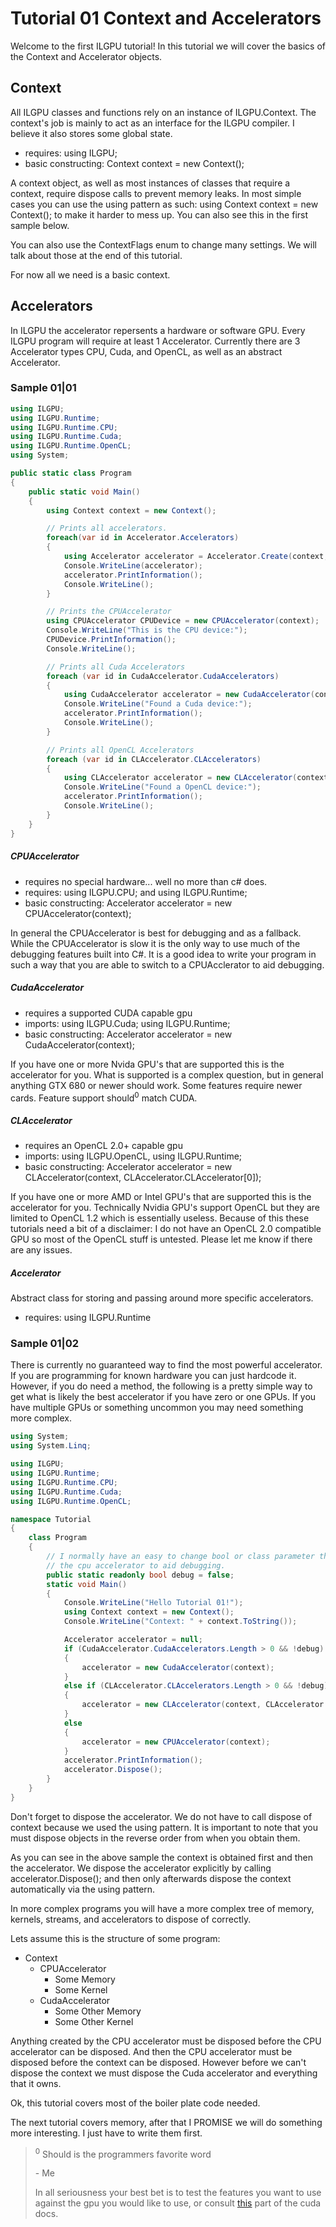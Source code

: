﻿# Tutorial 01 Context and Accelerators

Welcome to the first ILGPU tutorial! In this tutorial we will cover the basics of the Context and Accelerator objects.

## Context
All ILGPU classes and functions rely on an instance of ILGPU.Context.
The context's job is mainly to act as an interface for the ILGPU compiler. 
I believe it also stores some global state. 
* requires: using ILGPU;
* basic constructing: Context context = new Context();

A context object, as well as most instances of classes that 
require a context, require dispose calls to prevent memory 
leaks. In most simple cases you can use the using pattern as such: using Context context = new Context();
to make it harder to mess up. You can also see this in the first sample below.

You can also use the ContextFlags enum to change many settings.
We will talk about those at the end of this tutorial. 

For now all we need is a basic context.

## Accelerators
In ILGPU the accelerator repersents a hardware or software GPU.
Every ILGPU program will require at least 1 Accelerator.
Currently there are 3 Accelerator types CPU, Cuda, and OpenCL, 
as well as an abstract Accelerator.

### Sample 01|01
```c#
using ILGPU;
using ILGPU.Runtime;
using ILGPU.Runtime.CPU;
using ILGPU.Runtime.Cuda;
using ILGPU.Runtime.OpenCL;
using System;

public static class Program
{
    public static void Main()
    {
        using Context context = new Context();

        // Prints all accelerators.
        foreach(var id in Accelerator.Accelerators)
        {
            using Accelerator accelerator = Accelerator.Create(context, id);
            Console.WriteLine(accelerator);
            accelerator.PrintInformation();
            Console.WriteLine();
        }

        // Prints the CPUAccelerator
        using CPUAccelerator CPUDevice = new CPUAccelerator(context);
        Console.WriteLine("This is the CPU device:");
        CPUDevice.PrintInformation();
        Console.WriteLine();

        // Prints all Cuda Accelerators 
        foreach (var id in CudaAccelerator.CudaAccelerators)
        {
            using CudaAccelerator accelerator = new CudaAccelerator(context, id);
            Console.WriteLine("Found a Cuda device:");
            accelerator.PrintInformation();
            Console.WriteLine();
        }

        // Prints all OpenCL Accelerators
        foreach (var id in CLAccelerator.CLAccelerators)
        {
            using CLAccelerator accelerator = new CLAccelerator(context, id);
            Console.WriteLine("Found a OpenCL device:");
            accelerator.PrintInformation();
            Console.WriteLine();
        }
    }
}
```

##### CPUAccelerator
* requires no special hardware... well no more than c# does.
* requires: using ILGPU.CPU; and using ILGPU.Runtime;
* basic constructing: Accelerator accelerator = new CPUAccelerator(context);

In general the CPUAccelerator is best for debugging and as a fallback. While the
CPUAccelerator is slow it is the only way to use much of the debugging features built
into C#. It is a good idea to write your program in such a way that you are able to switch to a CPUAcclerator to aid debugging.

##### CudaAccelerator
* requires a supported CUDA capable gpu
* imports: using ILGPU.Cuda; using ILGPU.Runtime;
* basic constructing: Accelerator accelerator = new CudaAccelerator(context);

If you have one or more Nvida GPU's that are supported this is the accelerator for 
you. What is supported is a complex question, but in general anything GTX 680 or 
newer should work. Some features require newer cards. Feature support should<sup>0</sup> match CUDA.

##### CLAccelerator
* requires an OpenCL 2.0+ capable gpu
* imports: using ILGPU.OpenCL, using ILGPU.Runtime;
* basic constructing: Accelerator accelerator = new CLAccelerator(context, CLAccelerator.CLAccelerator[0]);

If you have one or more AMD or Intel GPU's that are supported this is
the accelerator for you. Technically Nvidia GPU's support OpenCL but 
they are limited to OpenCL 1.2 which is essentially useless. 
Because of this these tutorials need a bit of a disclaimer: I do not 
have an OpenCL 2.0 compatible GPU so most of the OpenCL stuff is untested. 
Please let me know if there are any issues.

##### Accelerator
Abstract class for storing and passing around more specific
accelerators.
* requires: using ILGPU.Runtime

### Sample 01|02
There is currently no guaranteed way to find the most powerful accelerator. If you are programming for 
known hardware you can just hardcode it. However, if you do need a method, the following is a pretty simple way
to get what is likely the best accelerator if you have zero or one GPUs. If you have multiple
GPUs or something uncommon you may need something more complex.

```C#
using System;
using System.Linq;

using ILGPU;
using ILGPU.Runtime;
using ILGPU.Runtime.CPU;
using ILGPU.Runtime.Cuda;
using ILGPU.Runtime.OpenCL;

namespace Tutorial
{
    class Program
    {
        // I normally have an easy to change bool or class parameter that forces
        // the cpu accelerator to aid debugging.
        public static readonly bool debug = false;
        static void Main()
        {
            Console.WriteLine("Hello Tutorial 01!");
            using Context context = new Context();
            Console.WriteLine("Context: " + context.ToString());

            Accelerator accelerator = null;
            if (CudaAccelerator.CudaAccelerators.Length > 0 && !debug)
            {
                accelerator = new CudaAccelerator(context);
            }
            else if (CLAccelerator.CLAccelerators.Length > 0 && !debug)
            {
                accelerator = new CLAccelerator(context, CLAccelerator.CLAccelerators.FirstOrDefault());
            }
            else
            {
                accelerator = new CPUAccelerator(context);
            }
            accelerator.PrintInformation();
            accelerator.Dispose();
        }
    }
}
```
Don't forget to dispose the accelerator. We do not have to call dispose 
of context because we used the using pattern. It is important to note 
that you must dispose objects in the reverse order from when you obtain them.

As you can see in the above sample the context is obtained first and then 
the accelerator. We dispose the accelerator explicitly by calling accelerator.Dispose();
and then only afterwards dispose the context automatically via the using pattern.

In more complex programs you will have a more complex tree of memory, kernels, streams, and accelerators
 to dispose of correctly.

Lets assume this is the structure of some program:
* Context
  * CPUAccelerator
    * Some Memory
    * Some Kernel
  * CudaAccelerator
    * Some Other Memory
    * Some Other Kernel

Anything created by the CPU accelerator must be disposed before the CPU accelerator
can be disposed. And then the CPU accelerator must be disposed before the context can
be disposed. However before we can't dispose the context we must dispose the Cuda accelerator
 and everything that it owns.

Ok, this tutorial covers most of the boiler plate code needed.

The next tutorial covers memory, after that I PROMISE we will do something more interesting. I just have to write them first.

> <sup>0</sup> Should is the programmers favorite word
>
> \- Me
> 
> In all seriousness your best bet is to test the features you want to use against the gpu you would like to use, or consult [this](https://docs.nvidia.com/cuda/cuda-c-programming-guide/index.html#compute-capabilities) part of the cuda docs.
